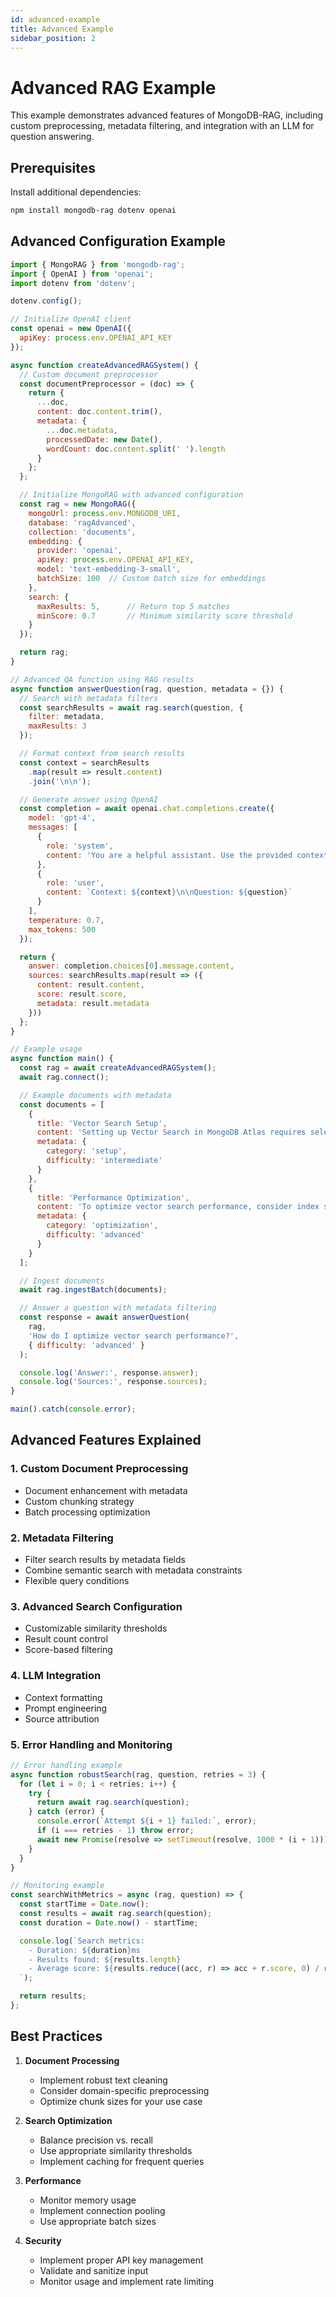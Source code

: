 ```yaml
---
id: advanced-example
title: Advanced Example
sidebar_position: 2
---
```


# Advanced RAG Example

This example demonstrates advanced features of MongoDB-RAG, including custom preprocessing, metadata filtering, and integration with an LLM for question answering.

## Prerequisites

Install additional dependencies:

```bash
npm install mongodb-rag dotenv openai
```

## Advanced Configuration Example

```javascript
import { MongoRAG } from 'mongodb-rag';
import { OpenAI } from 'openai';
import dotenv from 'dotenv';

dotenv.config();

// Initialize OpenAI client
const openai = new OpenAI({
  apiKey: process.env.OPENAI_API_KEY
});

async function createAdvancedRAGSystem() {
  // Custom document preprocessor
  const documentPreprocessor = (doc) => {
    return {
      ...doc,
      content: doc.content.trim(),
      metadata: {
        ...doc.metadata,
        processedDate: new Date(),
        wordCount: doc.content.split(' ').length
      }
    };
  };

  // Initialize MongoRAG with advanced configuration
  const rag = new MongoRAG({
    mongoUrl: process.env.MONGODB_URI,
    database: 'ragAdvanced',
    collection: 'documents',
    embedding: {
      provider: 'openai',
      apiKey: process.env.OPENAI_API_KEY,
      model: 'text-embedding-3-small',
      batchSize: 100  // Custom batch size for embeddings
    },
    search: {
      maxResults: 5,      // Return top 5 matches
      minScore: 0.7       // Minimum similarity score threshold
    }
  });

  return rag;
}

// Advanced QA function using RAG results
async function answerQuestion(rag, question, metadata = {}) {
  // Search with metadata filters
  const searchResults = await rag.search(question, {
    filter: metadata,
    maxResults: 3
  });

  // Format context from search results
  const context = searchResults
    .map(result => result.content)
    .join('\n\n');

  // Generate answer using OpenAI
  const completion = await openai.chat.completions.create({
    model: 'gpt-4',
    messages: [
      {
        role: 'system',
        content: 'You are a helpful assistant. Use the provided context to answer questions accurately.'
      },
      {
        role: 'user',
        content: `Context: ${context}\n\nQuestion: ${question}`
      }
    ],
    temperature: 0.7,
    max_tokens: 500
  });

  return {
    answer: completion.choices[0].message.content,
    sources: searchResults.map(result => ({
      content: result.content,
      score: result.score,
      metadata: result.metadata
    }))
  };
}

// Example usage
async function main() {
  const rag = await createAdvancedRAGSystem();
  await rag.connect();

  // Example documents with metadata
  const documents = [
    {
      title: 'Vector Search Setup',
      content: 'Setting up Vector Search in MongoDB Atlas requires selecting the proper index type...',
      metadata: {
        category: 'setup',
        difficulty: 'intermediate'
      }
    },
    {
      title: 'Performance Optimization',
      content: 'To optimize vector search performance, consider index size and dimension reduction...',
      metadata: {
        category: 'optimization',
        difficulty: 'advanced'
      }
    }
  ];

  // Ingest documents
  await rag.ingestBatch(documents);

  // Answer a question with metadata filtering
  const response = await answerQuestion(
    rag,
    'How do I optimize vector search performance?',
    { difficulty: 'advanced' }
  );

  console.log('Answer:', response.answer);
  console.log('Sources:', response.sources);
}

main().catch(console.error);
```

## Advanced Features Explained

### 1. Custom Document Preprocessing
- Document enhancement with metadata
- Custom chunking strategy
- Batch processing optimization

### 2. Metadata Filtering
- Filter search results by metadata fields
- Combine semantic search with metadata constraints
- Flexible query conditions

### 3. Advanced Search Configuration
- Customizable similarity thresholds
- Result count control
- Score-based filtering

### 4. LLM Integration
- Context formatting
- Prompt engineering
- Source attribution

### 5. Error Handling and Monitoring

```javascript
// Error handling example
async function robustSearch(rag, question, retries = 3) {
  for (let i = 0; i < retries; i++) {
    try {
      return await rag.search(question);
    } catch (error) {
      console.error(`Attempt ${i + 1} failed:`, error);
      if (i === retries - 1) throw error;
      await new Promise(resolve => setTimeout(resolve, 1000 * (i + 1)));
    }
  }
}

// Monitoring example
const searchWithMetrics = async (rag, question) => {
  const startTime = Date.now();
  const results = await rag.search(question);
  const duration = Date.now() - startTime;

  console.log(`Search metrics:
    - Duration: ${duration}ms
    - Results found: ${results.length}
    - Average score: ${results.reduce((acc, r) => acc + r.score, 0) / results.length}
  `);

  return results;
};
```

## Best Practices

1. **Document Processing**
   - Implement robust text cleaning
   - Consider domain-specific preprocessing
   - Optimize chunk sizes for your use case

2. **Search Optimization**
   - Balance precision vs. recall
   - Use appropriate similarity thresholds
   - Implement caching for frequent queries

3. **Performance**
   - Monitor memory usage
   - Implement connection pooling
   - Use appropriate batch sizes

4. **Security**
   - Implement proper API key management
   - Validate and sanitize input
   - Monitor usage and implement rate limiting